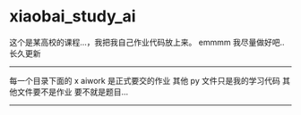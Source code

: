 # xiaobai_study_ai

这个是某高校的课程...，我把我自己作业代码放上来。
emmmm
我尽量做好吧..长久更新

---

每一个目录下面的 x aiwork 是正式要交的作业
其他 py 文件只是我的学习代码
其他文件要不是作业 要不就是题目...

---
